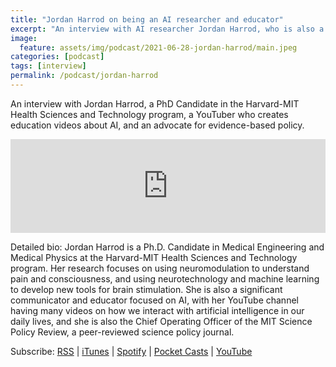 ```yaml
---
title: "Jordan Harrod on being an AI researcher and educator"
excerpt: "An interview with AI researcher Jordan Harrod, who is also a YouTuber who creates educationalal videos about AI"
image: 
  feature: assets/img/podcast/2021-06-28-jordan-harrod/main.jpeg
categories: [podcast]
tags: [interview]
permalink: /podcast/jordan-harrod
---
```


An interview with Jordan Harrod, a PhD Candidate in the Harvard-MIT Health Sciences and Technology program, a YouTuber who creates education videos about AI, and an advocate for evidence-based policy.

<iframe title="Jordan Harrod on being an AI Educator and researcher" allowtransparency="true" style="border: none; overflow: scroll; -webkit-overflow-scrolling: touch; min-width: 100%; *width: 100%; width: 1px;" scrolling="no" data-name="pb-iframe-player" src="https://www.podbean.com/player-v2/?i=ht43r-1075eea-pb&from=pb6admin&share=1&download=0&rtl=0&fonts=Arial&skin=1&btn-skin=3" width="100%" height="150"></iframe>

Detailed bio: Jordan Harrod is a Ph.D. Candidate in Medical Engineering and Medical Physics at the Harvard-MIT Health Sciences and Technology program. Her research focuses on using neuromodulation to understand pain and consciousness, and using neurotechnology and machine learning to develop new tools for brain stimulation. She is also a significant communicator and educator focused on AI, with her YouTube channel having many videos on how we interact with artificial intelligence in our daily lives, and she is also the Chief Operating Officer of the MIT Science Policy Review, a peer-reviewed science policy journal.

Subscribe: <a href="https://feed.podbean.com/aitalk/feed.xml">RSS</a> |
<a href="https://podcasts.apple.com/us/podcast/lets-talk-ai/id1502782720">iTunes</a> |
<a href="https://open.spotify.com/show/17HiNdxcoKJLLNibIAyUch">Spotify</a> |
<a href="https://pca.st/podcast/824c4060-472b-0138-9766-0acc26574db2">Pocket Casts</a> |
<a href="https://www.youtube.com/channel/UCKARTq-t5SPMzwtft8FWwnA">YouTube</a>


